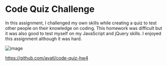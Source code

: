 # Code Quiz Challenge

In this assignment, I challenged my own skills while creating a quiz to test other people on their knowledge on coding. This homework was difficult but it was also good to test myself on my JavaScript and jQuery skills. I enjoyed this assignment although it was hard. 

![image](https://github.com/avatl/code-quiz-hw4/issues/1#issue-688633917)

https://github.com/avatl/code-quiz-hw4
